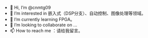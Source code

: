 - 👋 Hi, I’m @cnmtg09
- 👀 I’m interested in 嵌入式（DSP分支）、自动控制、图像处理等领域。
- 🌱 I’m currently learning FPGA。
- 💞️ I’m looking to collaborate on ...
- 📫 How to reach me ：请给我留言。

<!---
cnmtg09/cnmtg09 is a ✨ special ✨ repository because its `README.md` (this file) appears on your GitHub profile.
You can click the Preview link to take a look at your changes.
--->
